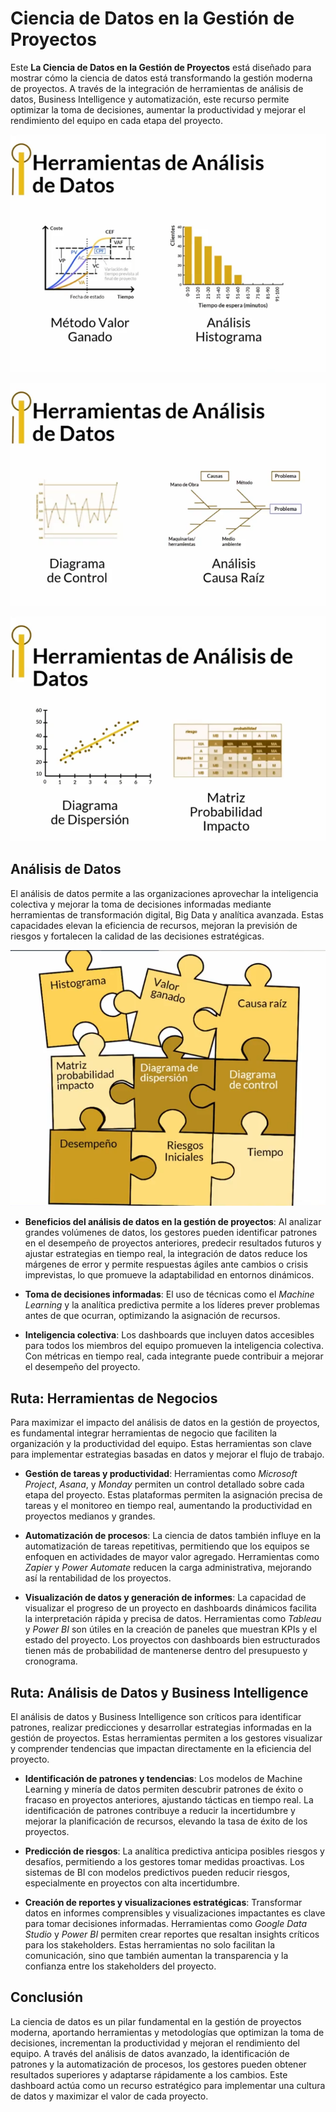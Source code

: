 # Ciencia de Datos en la Gestión de Proyectos

Este **La Ciencia de Datos en la Gestión de Proyectos** está diseñado para mostrar cómo la ciencia de datos está transformando la gestión moderna de proyectos. A través de la integración de herramientas de análisis de datos, Business Intelligence y automatización, este recurso permite optimizar la toma de decisiones, aumentar la productividad y mejorar el rendimiento del equipo en cada etapa del proyecto.

![Herramientas de Análisis de Datos](resources/Analisis_Datos_GP.png)

![Herramientas de Análisis de Datos](resources/Analisis_Datos_GP_01.png)

![Herramientas de Análisis de Datos](resources/Analisis_Datos_GP_02.png)

## Análisis de Datos

El análisis de datos permite a las organizaciones aprovechar la inteligencia colectiva y mejorar la toma de decisiones informadas mediante herramientas de transformación digital, Big Data y analítica avanzada. Estas capacidades elevan la eficiencia de recursos, mejoran la previsión de riesgos y fortalecen la calidad de las decisiones estratégicas.

![Herramientas de Análisis de Datos](resources/Analisis_Datos_GP_03.png)

- **Beneficios del análisis de datos en la gestión de proyectos**: Al analizar grandes volúmenes de datos, los gestores pueden identificar patrones en el desempeño de proyectos anteriores, predecir resultados futuros y ajustar estrategias en tiempo real, la integración de datos reduce los márgenes de error y permite respuestas ágiles ante cambios o crisis imprevistas, lo que promueve la adaptabilidad en entornos dinámicos.

- **Toma de decisiones informadas**: El uso de técnicas como el *Machine Learning* y la analítica predictiva permite a los líderes prever problemas antes de que ocurran, optimizando la asignación de recursos.

- **Inteligencia colectiva**: Los dashboards que incluyen datos accesibles para todos los miembros del equipo promueven la inteligencia colectiva. Con métricas en tiempo real, cada integrante puede contribuir a mejorar el desempeño del proyecto.

## Ruta: Herramientas de Negocios

Para maximizar el impacto del análisis de datos en la gestión de proyectos, es fundamental integrar herramientas de negocio que faciliten la organización y la productividad del equipo. Estas herramientas son clave para implementar estrategias basadas en datos y mejorar el flujo de trabajo.

- **Gestión de tareas y productividad**: Herramientas como *Microsoft Project*, *Asana*, y *Monday* permiten un control detallado sobre cada etapa del proyecto. Estas plataformas permiten la asignación precisa de tareas y el monitoreo en tiempo real, aumentando la productividad en proyectos medianos y grandes.

- **Automatización de procesos**: La ciencia de datos también influye en la automatización de tareas repetitivas, permitiendo que los equipos se enfoquen en actividades de mayor valor agregado. Herramientas como *Zapier* y *Power Automate* reducen la carga administrativa, mejorando así la rentabilidad de los proyectos.

- **Visualización de datos y generación de informes**: La capacidad de visualizar el progreso de un proyecto en dashboards dinámicos facilita la interpretación rápida y precisa de datos. Herramientas como *Tableau* y *Power BI* son útiles en la creación de paneles que muestran KPIs y el estado del proyecto. Los proyectos con dashboards bien estructurados tienen más de probabilidad de mantenerse dentro del presupuesto y cronograma.

## Ruta: Análisis de Datos y Business Intelligence

El análisis de datos y Business Intelligence son críticos para identificar patrones, realizar predicciones y desarrollar estrategias informadas en la gestión de proyectos. Estas herramientas permiten a los gestores visualizar y comprender tendencias que impactan directamente en la eficiencia del proyecto.

- **Identificación de patrones y tendencias**: Los modelos de Machine Learning y minería de datos permiten descubrir patrones de éxito o fracaso en proyectos anteriores, ajustando tácticas en tiempo real. La identificación de patrones contribuye a reducir la incertidumbre y mejorar la planificación de recursos, elevando la tasa de éxito de los proyectos.

- **Predicción de riesgos**: La analítica predictiva anticipa posibles riesgos y desafíos, permitiendo a los gestores tomar medidas proactivas. Los sistemas de BI con modelos predictivos pueden reducir riesgos, especialmente en proyectos con alta incertidumbre.

- **Creación de reportes y visualizaciones estratégicas**: Transformar datos en informes comprensibles y visualizaciones impactantes es clave para tomar decisiones informadas. Herramientas como *Google Data Studio* y *Power BI* permiten crear reportes que resaltan insights críticos para los stakeholders. Estas herramientas no solo facilitan la comunicación, sino que también aumentan la transparencia y la confianza entre los stakeholders del proyecto.

## Conclusión

La ciencia de datos es un pilar fundamental en la gestión de proyectos moderna, aportando herramientas y metodologías que optimizan la toma de decisiones, incrementan la productividad y mejoran el rendimiento del equipo. A través del análisis de datos avanzado, la identificación de patrones y la automatización de procesos, los gestores pueden obtener resultados superiores y adaptarse rápidamente a los cambios. Este dashboard actúa como un recurso estratégico para implementar una cultura de datos y maximizar el valor de cada proyecto.
